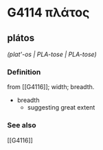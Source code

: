 # G4114 πλάτος

## plátos

_(plat'-os | PLA-tose | PLA-tose)_

### Definition

from [[G4116]]; width; breadth.

- breadth
  - suggesting great extent

### See also

[[G4116]]

